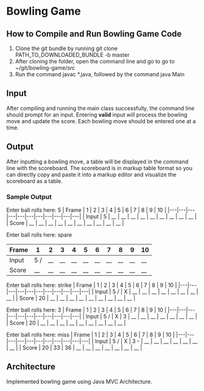 # Bowling Game

## How to Compile and Run Bowling Game Code
1. Clone the git bundle by running git clone PATH_TO_DOWNLOADED_BUNDLE -b master
2. After cloning the folder, open the command line and go to go to ~/git/bowling-game/src
3. Run the command javac *.java, followed by the command java Main

## Input
After compiling and running the main class successfully, the command line should prompt for an input. Entering **valid** input will process the bowling move and update the score. Each bowling move should be entered one at a time.

## Output
After inputting a bowling move, a table will be displayed in the command line with the scoreboard. The scoreboard is in markup table format so you can directly copy and paste it into a markup editor and visualize the scoreboard as a table.

### Sample Output

Enter ball rolls here: 5
| Frame | 1 | 2 | 3 | 4 | 5 | 6 | 7 | 8 | 9 | 10 | 
|---|---|---|---|---|---|---|---|---|---|---|
| Input | 5 | __ | __ | __ | __ | __ | __ | __ | __ | __ | 
| Score | __ | __ | __ | __ | __ | __ | __ | __ | __ | __ | 

Enter ball rolls here: spare

| Frame | 1 | 2 | 3 | 4 | 5 | 6 | 7 | 8 | 9 | 10 | 
|---|---|---|---|---|---|---|---|---|---|---|
| Input | 5 / | __ | __ | __ | __ | __ | __ | __ | __ | __ | 
| Score | __ | __ | __ | __ | __ | __ | __ | __ | __ | __ | 

Enter ball rolls here: strike
| Frame | 1 | 2 | 3 | 4 | 5 | 6 | 7 | 8 | 9 | 10 | 
|---|---|---|---|---|---|---|---|---|---|---|
| Input | 5 / | X | __ | __ | __ | __ | __ | __ | __ | __ | 
| Score | 20 | __ | __ | __ | __ | __ | __ | __ | __ | __ | 

Enter ball rolls here: 3
| Frame | 1 | 2 | 3 | 4 | 5 | 6 | 7 | 8 | 9 | 10 | 
|---|---|---|---|---|---|---|---|---|---|---|
| Input | 5 / | X | 3 | __ | __ | __ | __ | __ | __ | __ | 
| Score | 20 | __ | __ | __ | __ | __ | __ | __ | __ | __ | 

Enter ball rolls here: miss
| Frame | 1 | 2 | 3 | 4 | 5 | 6 | 7 | 8 | 9 | 10 | 
|---|---|---|---|---|---|---|---|---|---|---|
| Input | 5 / | X | 3 - | __ | __ | __ | __ | __ | __ | __ | 
| Score | 20 | 33 | 36 | __ | __ | __ | __ | __ | __ | __ | 

## Architecture
Implemented bowling game using Java MVC Architecture.
